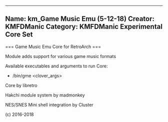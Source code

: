 -----------------------
Name: km_Game Music Emu (5-12-18)
Creator: KMFDManic
Category: KMFDManic Experimental Core Set
-----------------------
=== Game Music Emu Core for RetroArch ===

Module adds support for various game music formats

Available executables and arguments to run Core:
- /bin/gme <rom> <clover_args>

Core by libretro

Hakchi module system by madmonkey

NES/SNES Mini shell integration by Cluster

(c) 2016-2018
